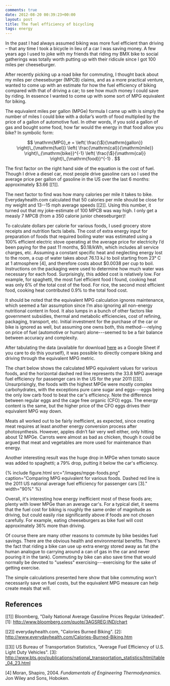 ```yaml
---
comments: true
date: 2012-08-20 00:39:23+00:00
layout: post
title: The fuel efficiency of bicycling
tags: energy
---
```


In the past I had always assumed biking was more fuel efficient than driving –
that any time I took a bicycle in lieu of a car I was saving money. A few years
ago I used to joke with my friends that riding my BMX bike to social gatherings
was totally worth putting up with their ridicule since I got 100 miles per
cheeseburger.

After recently picking up a road bike for commuting, I thought back about my
miles per cheeseburger (MPCB) claims, and as a more practical venture, wanted to
come up with an estimate for how the fuel efficiency of biking compared with
that of driving a car; to see how much money I could save by riding. In essence
I wanted to come up with some sort of MPG equivalent for biking.

The equivalent miles per gallon (MPGe) formula I came up with is simply the
number of miles I could bike with a dollar’s worth of food multiplied by the
price of a gallon of automotive fuel. In other words, if you sold a gallon of
gas and bought some food, how far would the energy in that food allow you bike?
In symbolic form:

$$
\mathrm{MPG}_e = \left( \frac{\$}{\mathrm{gallon}} \right)\_{\mathrm{fuel}}  
\left( \frac{\mathrm{cal}}{\mathrm{mile}}
\right)\_{\mathrm{bike}}^{-1}  \left( \frac{\$}{\mathrm{cal}}
\right)\_{\mathrm{food}}^{-1} .
$$

The first factor on the right hand side of the equation is the cost of fuel.
Though I drive a diesel car, most people drive gasoline cars so I used the
average price per gallon of gasoline in the US over the last 6 months:
approximately $3.66 [[1]].

The next factor to find was how many calories per mile it takes to bike.
Everydayhealth.com calculated that 50 calories per mile should be close for my
weight and 13--15 mph average speeds [[2]]. Using this number, it turned out
that my joke-estimate of 100 MPCB was way high. I only get a measly 7 MPCB (from
a 350 calorie junior cheeseburger)!

To calculate dollars per calorie for various foods, I used grocery store
receipts and nutrition facts labels. The cost of extra energy input for
preparation of foods that required boiling water was estimated using a 100%
efficient electric stove operating at the average price for electricity I’d been
paying for the past 11 months, $0.18/kWh, which includes all service charges,
etc. Assuming a constant specific heat and neglecting energy lost to the room, a
cup of water takes about 76.13 kJ to boil starting from 23° C at 1 atmosphere
[4], and therefore costs about $0.0038 per cup to boil. Instructions on the
packaging were used to determine how much water was necessary for each food.
Surprisingly, this added cost is relatively low. For example, for spaghetti, the
most fuel efficient food I found, cooking heat was only 6% of the total cost of
the food. For rice, the second most efficient food, cooking heat contributed
0.9% to the total food cost.

It should be noted that the equivalent MPG calculation ignores maintenance,
which seemed a fair assumption since I’m also ignoring all non-energy
nutritional content in food. It also lumps in a bunch of other factors like
government subsidies, thermal and metabolic efficiencies, cost of refining,
packaging, transport, etc. Initial investment for the purchase of the car or
bike is ignored as well, but assuming one owns both, this method---relying on
price of fuel (automotive or human) alone---seemed to be a fair balance between
accuracy and complexity.

After tabulating the data (available for download
[here](https://docs.google.com/spreadsheet/ccc?key=0AgMVIAlxIxfZdHZVU09DX2FjaXhkdkZwQVk3clpqNFE&usp=sharing)
as a Google Sheet if you care to do this yourself), it was possible
to directly compare biking and driving through the equivalent MPG metric.

The chart below shows the calculated MPG equivalent values for various foods,
and the horizontal dashed red line represents the 33.8 MPG average fuel
efficiency for passenger cars in the US for the year 2011 [[3]]. Unsurprisingly,
the foods with the highest MPGe were mostly complex carbohydrates, with the
exceptions pure cane sugar and eggs---eggs being the only low carb food to beat
the car's efficiency. Note the difference between regular eggs and the cage free
organic (CFO) eggs. The energy content is the same, but the higher price of the
CFO eggs drives their equivalent MPG way down.

Meats all worked out to be fairly inefficient, as expected, since creating meat
requires at least another energy conversion process after photosynthesis.
However, apples didn’t fair very well either, only hitting about 12 MPGe.
Carrots were almost as bad as chicken, though it could be argued that meat and
vegetables are more used for maintenance than energy.

Another interesting result was the huge drop in MPGe when tomato sauce was added
to spaghetti; a 79% drop, putting it below the car's efficiency.

{% include figure.html src="/images/mpge-foods.png" caption="Comparing MPG equivalent for various foods. Dashed red line is the 2011 US national average fuel efficiency for passenger cars [3]." width="90%" %}

Overall, it's interesting how energy inefficient most of these foods are; plenty
with lower MPGe than an average car's. For a typical diet, it seems that the
fuel cost for biking is roughly the same order of magnitude as driving, but
could easily rise significantly above if foods are not chosen carefully. For
example, eating cheeseburgers as bike fuel will cost approximately 36% more than
driving.

Of course there are many other reasons to commute by bike besides fuel savings.
There are the obvious health and environmental benefits. There's the fact that
riding a bike can use up extra energy stored away as fat (the human analogue to
carrying around a can of gas in the car and never pouring it in the tank).
Commuting by bike can also save time that would normally be devoted to "useless"
exercising---exercising for the sake of getting exercise.

The simple calculations presented here show that bike commuting won't
necessarily save on fuel costs, but the equivalent MPG measure can help create
meals that will.


## References

[[1]] Bloomberg, "Daily National Average Gasoline Prices Regular Unleaded".
[1]: http://www.bloomberg.com/quote/3AGSREG:IND/chart

[[2]] everydayhealth.com, "Calories Burned Biking".
[2]: http://www.everydayhealth.com/Calories-Burned-Biking.htm

[[3]] US Bureau of Transportation Statistics, "Average Fuel Efficiency of U.S. Light Duty Vehicles".
[3]: http://www.bts.gov/publications/national_transportation_statistics/html/table_04_23.html

[4] Moran, Shapiro, 2004. _Fundamentals of Engineering Thermodynamics_. Jon Wiley and Sons, Hoboken.
